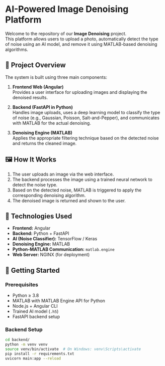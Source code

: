 # AI-Powered Image Denoising Platform

Welcome to the repository of our **Image Denoising** project.  
This platform allows users to upload a photo, automatically detect the type of noise using an AI model, and remove it using MATLAB-based denoising algorithms.

## 🧠 Project Overview

The system is built using three main components:

1. **Frontend Web (Angular)**  
   Provides a user interface for uploading images and displaying the denoised results.

2. **Backend (FastAPI in Python)**  
   Handles image uploads, uses a deep learning model to classify the type of noise (e.g., Gaussian, Poisson, Salt-and-Pepper), and communicates with MATLAB for the actual denoising.

3. **Denoising Engine (MATLAB)**  
   Applies the appropriate filtering technique based on the detected noise and returns the cleaned image.

## 🖼️ How It Works

1. The user uploads an image via the web interface.
2. The backend processes the image using a trained neural network to detect the noise type.
3. Based on the detected noise, MATLAB is triggered to apply the corresponding denoising algorithm.
4. The denoised image is returned and shown to the user.

## 🔧 Technologies Used

- **Frontend:** Angular
- **Backend:** Python + FastAPI
- **AI (Noise Classifier):** TensorFlow / Keras
- **Denoising Engine:** MATLAB
- **Python-MATLAB Communication:** `matlab.engine`
- **Web Server:** NGINX (for deployment)

## 🚀 Getting Started

### Prerequisites

- Python ≥ 3.8
- MATLAB with MATLAB Engine API for Python
- Node.js + Angular CLI
- Trained AI model (`.h5`)
- FastAPI backend setup

### Backend Setup

```bash
cd backend/
python -m venv venv
source venv/bin/activate  # On Windows: venv\Scripts\activate
pip install -r requirements.txt
uvicorn main:app --reload
